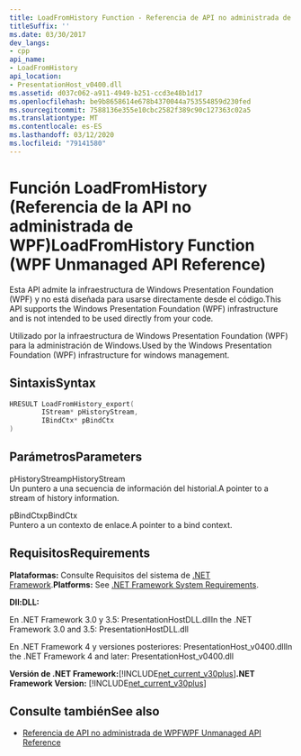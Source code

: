 ```yaml
---
title: LoadFromHistory Function - Referencia de API no administrada de WPF
titleSuffix: ''
ms.date: 03/30/2017
dev_langs:
- cpp
api_name:
- LoadFromHistory
api_location:
- PresentationHost_v0400.dll
ms.assetid: d037c062-a911-4949-b251-ccd3e48b1d17
ms.openlocfilehash: be9b8658614e678b4370044a753554859d230fed
ms.sourcegitcommit: 7588136e355e10cbc2582f389c90c127363c02a5
ms.translationtype: MT
ms.contentlocale: es-ES
ms.lasthandoff: 03/12/2020
ms.locfileid: "79141580"
---
```

# <a name="loadfromhistory-function-wpf-unmanaged-api-reference"></a><span data-ttu-id="935cb-102">Función LoadFromHistory (Referencia de la API no administrada de WPF)</span><span class="sxs-lookup"><span data-stu-id="935cb-102">LoadFromHistory Function (WPF Unmanaged API Reference)</span></span>
<span data-ttu-id="935cb-103">Esta API admite la infraestructura de Windows Presentation Foundation (WPF) y no está diseñada para usarse directamente desde el código.</span><span class="sxs-lookup"><span data-stu-id="935cb-103">This API supports the Windows Presentation Foundation (WPF) infrastructure and is not intended to be used directly from your code.</span></span>  
  
 <span data-ttu-id="935cb-104">Utilizado por la infraestructura de Windows Presentation Foundation (WPF) para la administración de Windows.</span><span class="sxs-lookup"><span data-stu-id="935cb-104">Used by the Windows Presentation Foundation (WPF) infrastructure for windows management.</span></span>  
  
## <a name="syntax"></a><span data-ttu-id="935cb-105">Sintaxis</span><span class="sxs-lookup"><span data-stu-id="935cb-105">Syntax</span></span>  
  
```cpp  
HRESULT LoadFromHistory_export(  
        IStream* pHistoryStream,
        IBindCtx* pBindCtx  
)  
```  
  
## <a name="parameters"></a><span data-ttu-id="935cb-106">Parámetros</span><span class="sxs-lookup"><span data-stu-id="935cb-106">Parameters</span></span>  
 <span data-ttu-id="935cb-107">pHistoryStream</span><span class="sxs-lookup"><span data-stu-id="935cb-107">pHistoryStream</span></span>  
 <span data-ttu-id="935cb-108">Un puntero a una secuencia de información del historial.</span><span class="sxs-lookup"><span data-stu-id="935cb-108">A pointer to a stream of history information.</span></span>  
  
 <span data-ttu-id="935cb-109">pBindCtx</span><span class="sxs-lookup"><span data-stu-id="935cb-109">pBindCtx</span></span>  
 <span data-ttu-id="935cb-110">Puntero a un contexto de enlace.</span><span class="sxs-lookup"><span data-stu-id="935cb-110">A pointer to a bind context.</span></span>  
  
## <a name="requirements"></a><span data-ttu-id="935cb-111">Requisitos</span><span class="sxs-lookup"><span data-stu-id="935cb-111">Requirements</span></span>  
 <span data-ttu-id="935cb-112">**Plataformas:** Consulte Requisitos del sistema de [.NET Framework](../../get-started/system-requirements.md).</span><span class="sxs-lookup"><span data-stu-id="935cb-112">**Platforms:** See [.NET Framework System Requirements](../../get-started/system-requirements.md).</span></span>  
  
 <span data-ttu-id="935cb-113">**Dll:**</span><span class="sxs-lookup"><span data-stu-id="935cb-113">**DLL:**</span></span>  
  
 <span data-ttu-id="935cb-114">En .NET Framework 3.0 y 3.5: PresentationHostDLL.dll</span><span class="sxs-lookup"><span data-stu-id="935cb-114">In the .NET Framework 3.0 and 3.5: PresentationHostDLL.dll</span></span>  
  
 <span data-ttu-id="935cb-115">En .NET Framework 4 y versiones posteriores: PresentationHost_v0400.dll</span><span class="sxs-lookup"><span data-stu-id="935cb-115">In the .NET Framework 4 and later: PresentationHost_v0400.dll</span></span>  
  
 <span data-ttu-id="935cb-116">**Versión de .NET Framework:**[!INCLUDE[net_current_v30plus](../../../../includes/net-current-v30plus-md.md)]</span><span class="sxs-lookup"><span data-stu-id="935cb-116">**.NET Framework Version:** [!INCLUDE[net_current_v30plus](../../../../includes/net-current-v30plus-md.md)]</span></span>  
  
## <a name="see-also"></a><span data-ttu-id="935cb-117">Consulte también</span><span class="sxs-lookup"><span data-stu-id="935cb-117">See also</span></span>

- [<span data-ttu-id="935cb-118">Referencia de API no administrada de WPF</span><span class="sxs-lookup"><span data-stu-id="935cb-118">WPF Unmanaged API Reference</span></span>](wpf-unmanaged-api-reference.md)
